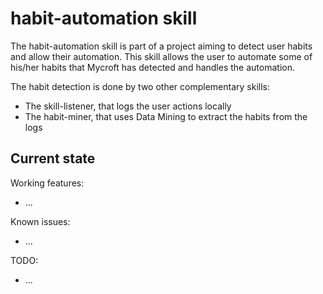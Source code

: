 # habit-automation skill

The habit-automation skill is part of a project aiming to detect user habits and allow their automation.
This skill allows the user to automate some of his/her habits that Mycroft has detected and handles the automation.

The habit detection is done by two other complementary skills:
- The skill-listener, that logs the user actions locally
- The habit-miner, that uses Data Mining to extract the habits from the logs


## Current state

Working features:
 - ...

Known issues:
 - ...

TODO:
 - ...
